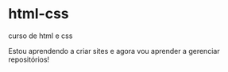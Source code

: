 # html-css
 curso de html e css

 Estou aprendendo a criar sites e agora vou aprender
 a gerenciar repositórios!
